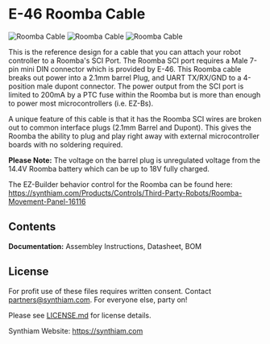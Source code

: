 # E-46 Roomba Cable

![Roomba Cable](https://live.staticflickr.com/65535/48056628001_6fb880a34a_k.jpg)
![Roomba Cable](https://live.staticflickr.com/65535/48056673808_ff44bcc71c_k.jpg)
![Roomba Cable](https://live.staticflickr.com/65535/48056723537_84722fce43_k.jpg)

This is the reference design for a cable that you can attach your robot controller to a Roomba's SCI Port. The Roomba SCI port requires a Male 7-pin mini DIN connector which is provided by E-46. This Roomba cable breaks out power into a 2.1mm barrel Plug, and UART TX/RX/GND to a 4-position male dupont connector. The power output from the SCI port is limited to 200mA by a PTC fuse within the Roomba but is more than enough to power most microcontrollers (i.e. EZ-Bs). 

A unique feature of this cable is that it has the Roomba SCI wires are broken out to common interface plugs (2.1mm Barrel and Dupont). This gives the Roomba the ability to plug and play right away with external microcontroller boards with no soldering required. 

**Please Note:** The voltage on the barrel plug is unregulated voltage from the 14.4V Roomba battery which can be up to 18V fully charged.

The EZ-Builder behavior control for the Roomba can be found here: https://synthiam.com/Products/Controls/Third-Party-Robots/Roomba-Movement-Panel-16116

## Contents

**Documentation:** Assembley Instructions, Datasheet, BOM

## License

For profit use of these files requires written consent. Contact partners@synthiam.com. For everyone else, party on!

Please see [LICENSE.md](https://github.com/synthiam/E-46_Roomba_Cable/blob/master/LICENSE.md) for license details.

Synthiam Website: https://synthiam.com


